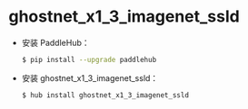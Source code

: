 # ghostnet_x1_3_imagenet_ssld
* 安装 PaddleHub：

    ```bash
    $ pip install --upgrade paddlehub
    ```

* 安装 ghostnet_x1_3_imagenet_ssld：

    ```bash
    $ hub install ghostnet_x1_3_imagenet_ssld
    ```
